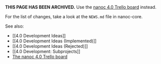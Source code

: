 **THIS PAGE HAS BEEN ARCHIVED.** Use the [nanoc 4.0 Trello board](https://trello.com/b/dlEWOOBW/nanoc-4-0) instead.

For the list of changes, take a look at the `NEWS.md` file in nanoc-core.

See also:

* [[4.0 Development Ideas]]
* [[4.0 Development Ideas (Implemented)]]
* [[4.0 Development Ideas (Rejected)]]
* [[4.0 Development: Subprojects]]
* [The nanoc 4.0 Trello board](https://trello.com/board/nanoc-4-0/51671a676672ded155000027)

